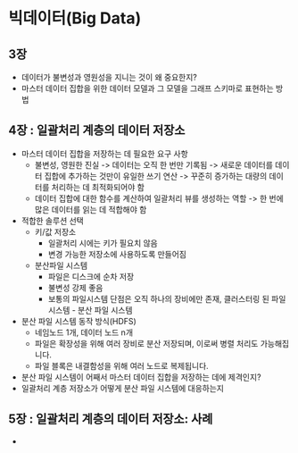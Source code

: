 # 빅데이터(Big Data)

## 3장

- 데이터가 불변성과 영원성을 지니는 것이 왜 중요한지?
- 마스터 데이터 집합을 위한 데이터 모델과 그 모델을 그래프 스키마로 표현하는 방법

## 4장 : 일괄처리 계층의 데이터 저장소

- 마스터 데이터 집합을 저장하는 데 필요한 요구 사항
  - 불변성, 영원한 진실 -> 데이터는 오직 한 번만 기록됨 -> 새로운 데이터를 데이터 집합에 추가하는 것만이 유일한 쓰기 연산 -> 꾸준히 증가하는 대량의 데이터를 처리하는 데 최적화되어야 함
  - 데이터 집합에 대한 함수를 계산하여 일괄처리 뷰를 생성하는 역할 -> 한 번에 많은 데이터를 읽는 데 적합해야 함
- 적합한 솔루션 선택
  - 키/값 저장소
    - 일괄처리 시에는 키가 필요치 않음
    - 변경 가능한 저장소에 사용하도록 만들어짐
  - 분산파일 시스템
    - 파일은 디스크에 순차 저장
    - 불변성 강제 좋음
    - 보통의 파일시스템 단점은 오직 하나의 장비에만 존재, 클러스터링 된 파일 시스템 - 분산 파일 시스템
- 분산 파일 시스템 동작 방식(HDFS)
  - 네임노드 1개, 데이터 노드 n개
  - 파일은 확장성을 위해 여러 장비로 분산 저장되며, 이로써 병렬 처리도 가능해집니다.
  - 파일 블록은 내결함성을 위해 여러 노드로 복제됩니다.
- 분산 파일 시스템이 어째서 마스터 데이터 집합을 저장하는 데에 제격인지?
- 일괄처리 계층 저장소가 어떻게 분산 파일 시스템에 대응하는지

## 5장 : 일괄처리 계층의 데이터 저장소: 사례

- 